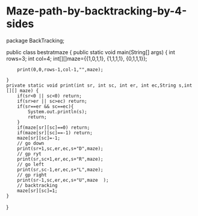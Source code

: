 # Maze-path-by-backtracking-by-4-sides
package BackTracking;

public class bestratmaze {
    public static void main(String[] args) {
        int rows=3;
        int col=4;
        int[][]maze={{1,0,1,1},
                {1,1,1,1},
                {0,1,1,1}};


        print(0,0,rows-1,col-1,"",maze);

    }
    private static void print(int sr, int sc, int er, int ec,String s,int [][] maze) {
        if(sr<0 || sc<0) return;
        if(sr>er || sc>ec) return;
        if(sr==er && sc==ec){
            System.out.println(s);
            return;
        }
        if(maze[sr][sc]==0) return;
        if(maze[sr][sc]==-1) return;
        maze[sr][sc]=-1;
        // go down
        print(sr+1,sc,er,ec,s+"D",maze);
        // gp ryt
        print(sr,sc+1,er,ec,s+"R",maze);
        // go left
        print(sr,sc-1,er,ec,s+"L",maze);
        // gp right
        print(sr-1,sc,er,ec,s+"U",maze  );
        // backtracking
        maze[sr][sc]=1;
    }
}
